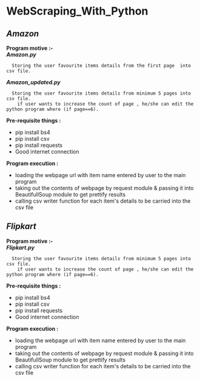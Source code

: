 # WebScraping_With_Python


## ***Amazon***

**Program motive :-**   
   ***Amazon.py***
   
      Storing the user favourite items details from the first page  into csv file.
         
   ***Amazon_updated.py***
   
      Storing the user favourite items details from minimum 5 pages into csv file.
        if user wants to increase the count of page , he/she can edit the python program where (if page==6).

**Pre-requisite things :**
   - pip install bs4
   - pip install csv
   - pip install requests
   - Good internet connection
 
**Program execution :** 
   - loading the webpage url with item name entered by user to the main program
   - taking out the contents of webpage by request module & passing it into BeautifullSoup module to get prettify results
   - calling csv writer function for each item's details to be carried into the csv file



## ***Flipkart***
**Program motive :-**   
   ***Flipkart.py***
   
      Storing the user favourite items details from minimum 5 pages into csv file.
        if user wants to increase the count of page , he/she can edit the python program where (if page==6).
         

**Pre-requisite things :**
   - pip install bs4
   - pip install csv
   - pip install requests
   - Good internet connection
 
**Program execution :** 
   - loading the webpage url with item name entered by user to the main program
   - taking out the contents of webpage by request module & passing it into BeautifullSoup module to get prettify results
   - calling csv writer function for each item's details to be carried into the csv file
